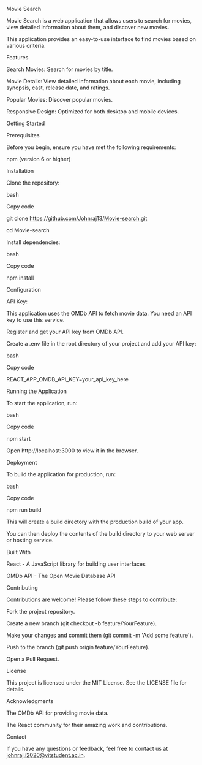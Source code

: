 Movie Search

Movie Search is a web application that allows users to search for movies, view detailed information about them, and discover new movies. 

This application provides an easy-to-use interface to find movies based on various criteria.


Features

Search Movies: Search for movies by title.

Movie Details: View detailed information about each movie, including synopsis, cast, release date, and ratings.

Popular Movies: Discover popular movies.

Responsive Design: Optimized for both desktop and mobile devices.

Getting Started

Prerequisites

Before you begin, ensure you have met the following requirements:

npm (version 6 or higher)


Installation

Clone the repository:

bash

Copy code

git clone https://github.com/Johnraj13/Movie-search.git

cd Movie-search


Install dependencies:

bash

Copy code

npm install

Configuration


API Key:

This application uses the OMDb API to fetch movie data. You need an API key to use this service.

Register and get your API key from OMDb API.

Create a .env file in the root directory of your project and add your API key:

bash

Copy code

REACT_APP_OMDB_API_KEY=your_api_key_here

Running the Application

To start the application, run:

bash

Copy code

npm start

Open http://localhost:3000 to view it in the browser.


Deployment

To build the application for production, run:

bash

Copy code

npm run build

This will create a build directory with the production build of your app. 

You can then deploy the contents of the build directory to your web server or hosting service.


Built With

React - A JavaScript library for building user interfaces

OMDb API - The Open Movie Database API


Contributing

Contributions are welcome! Please follow these steps to contribute:

Fork the project repository.

Create a new branch (git checkout -b feature/YourFeature).

Make your changes and commit them (git commit -m 'Add some feature').

Push to the branch (git push origin feature/YourFeature).

Open a Pull Request.

License

This project is licensed under the MIT License. See the LICENSE file for details.


Acknowledgments

The OMDb API for providing movie data.

The React community for their amazing work and contributions.


Contact

If you have any questions or feedback, feel free to contact us at johnraj.i2020@vitstudent.ac.in.
